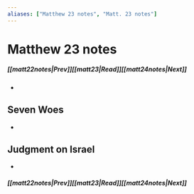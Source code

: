 ```yaml
---
aliases: ["Matthew 23 notes", "Matt. 23 notes"]
---
```

# Matthew 23 notes
##### <span class=arrow-left></span>[[matt22notes|Prev]]<span class=navigation-separator></span>[[matt23|Read]]<span class=navigation-separator></span>[[matt24notes|Next]]<span class=arrow-right></span>
- 
## Seven Woes
- 
## Judgment on Israel
- 
##### <span class=arrow-left></span>[[matt22notes|Prev]]<span class=navigation-separator></span>[[matt23|Read]]<span class=navigation-separator></span>[[matt24notes|Next]]<span class=arrow-right></span>
